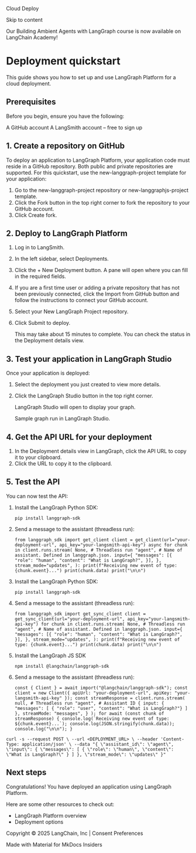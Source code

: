 Cloud Deploy

Skip to content

Our Building Ambient Agents with LangGraph course is now available on LangChain Academy!

# Deployment quickstart

This guide shows you how to set up and use LangGraph Platform for a cloud deployment.

## Prerequisites

Before you begin, ensure you have the following:

A GitHub account
A LangSmith account – free to sign up

## 1. Create a repository on GitHub

To deploy an application to LangGraph Platform, your application code must reside in a GitHub repository. Both public and private repositories are supported. For this quickstart, use the new-langgraph-project template for your application:

1. Go to the new-langgraph-project repository or new-langgraphjs-project template.
2. Click the Fork button in the top right corner to fork the repository to your GitHub account.
3. Click Create fork.

## 2. Deploy to LangGraph Platform

1. Log in to LangSmith.
2. In the left sidebar, select Deployments.
3. Click the + New Deployment button. A pane will open where you can fill in the required fields.
4. If you are a first time user or adding a private repository that has not been previously connected, click the Import from GitHub button and follow the instructions to connect your GitHub account.
5. Select your New LangGraph Project repository.
6. Click Submit to deploy.

   This may take about 15 minutes to complete. You can check the status in the Deployment details view.

## 3. Test your application in LangGraph Studio

Once your application is deployed:

1. Select the deployment you just created to view more details.
2. Click the LangGraph Studio button in the top right corner.

   LangGraph Studio will open to display your graph.

   Sample graph run in LangGraph Studio.

## 4. Get the API URL for your deployment

1. In the Deployment details view in LangGraph, click the API URL to copy it to your clipboard.
2. Click the URL to copy it to the clipboard.

## 5. Test the API

You can now test the API:

1. Install the LangGraph Python SDK:

   ```
   pip install langgraph-sdk
   ```
2. Send a message to the assistant (threadless run):

   ```
   from langgraph_sdk import get_client client = get_client(url="your-deployment-url", api_key="your-langsmith-api-key") async for chunk in client.runs.stream( None, # Threadless run "agent", # Name of assistant. Defined in langgraph.json. input={ "messages": [{ "role": "human", "content": "What is LangGraph?", }], }, stream_mode="updates", ): print(f"Receiving new event of type: {chunk.event}...") print(chunk.data) print("\n\n")
   ```

1. Install the LangGraph Python SDK:

   ```
   pip install langgraph-sdk
   ```
2. Send a message to the assistant (threadless run):

   ```
   from langgraph_sdk import get_sync_client client = get_sync_client(url="your-deployment-url", api_key="your-langsmith-api-key") for chunk in client.runs.stream( None, # Threadless run "agent", # Name of assistant. Defined in langgraph.json. input={ "messages": [{ "role": "human", "content": "What is LangGraph?", }], }, stream_mode="updates", ): print(f"Receiving new event of type: {chunk.event}...") print(chunk.data) print("\n\n")
   ```

1. Install the LangGraph JS SDK

   ```
   npm install @langchain/langgraph-sdk
   ```
2. Send a message to the assistant (threadless run):

   ```
   const { Client } = await import("@langchain/langgraph-sdk"); const client = new Client({ apiUrl: "your-deployment-url", apiKey: "your-langsmith-api-key" }); const streamResponse = client.runs.stream( null, # Threadless run "agent", # Assistant ID { input: { "messages": [ { "role": "user", "content": "What is LangGraph?"} ] }, streamMode: "messages", } ); for await (const chunk of streamResponse) { console.log(`Receiving new event of type: ${chunk.event}...`); console.log(JSON.stringify(chunk.data)); console.log("\n\n"); }
   ```

```
curl -s --request POST \ --url <DEPLOYMENT_URL> \ --header 'Content-Type: application/json' \ --data "{ \"assistant_id\": \"agent\", \"input\": { \"messages\": [ { \"role\": \"human\", \"content\": \"What is LangGraph?\" } ] }, \"stream_mode\": \"updates\" }"
```

## Next steps

Congratulations! You have deployed an application using LangGraph Platform.

Here are some other resources to check out:

* LangGraph Platform overview
* Deployment options

Copyright © 2025 LangChain, Inc | Consent Preferences

Made with Material for MkDocs Insiders